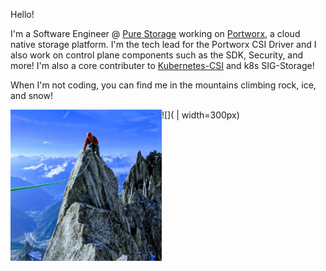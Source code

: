 Hello!

I'm a Software Engineer @ [Pure Storage](https://www.purestorage.com/) working on [Portworx](https://www.portworx.com), a cloud native storage platform. I'm the tech lead for the Portworx CSI Driver and I also work on control plane components such as the SDK, Security, and more! I'm also a core contributer to [Kubernetes-CSI](https://github.com/kubernetes-csi) and k8s SIG-Storage!

When I'm not coding, you can find me in the mountains climbing rock, ice, and snow!

![]( | width=300px)
<img src="https://github.com/ggriffiths/ggriffiths/blob/master/alps.jpg" align="left" width="48%" >
